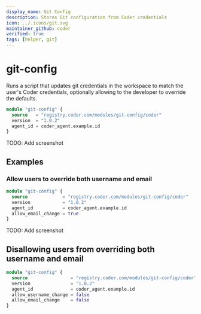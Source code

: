 ```yaml
---
display_name: Git Config
description: Stores Git configuration from Coder credentials
icon: ../.icons/git.svg
maintainer_github: coder
verified: true
tags: [helper, git]
---
```


# git-config

Runs a script that updates git credentials in the workspace to match the user's Coder credentials, optionally allowing to the developer to override the defaults.

```tf
module "git-config" {
  source   = "registry.coder.com/modules/git-config/coder"
  version  = "1.0.2"
  agent_id = coder_agent.example.id
}
```

TODO: Add screenshot

## Examples

### Allow users to override both username and email

```tf
module "git-config" {
  source             = "registry.coder.com/modules/git-config/coder"
  version            = "1.0.2"
  agent_id           = coder_agent.example.id
  allow_email_change = true
}
```

TODO: Add screenshot

## Disallowing users from overriding both username and email

```tf
module "git-config" {
  source                = "registry.coder.com/modules/git-config/coder"
  version               = "1.0.2"
  agent_id              = coder_agent.example.id
  allow_username_change = false
  allow_email_change    = false
}
```
